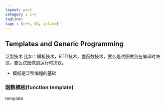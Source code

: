 ```yaml
---
layout: post
category : c++
tagline:
tags : [c++, OO, inline]
---
```


## Templates and Generic Programming

泛型技术
比如：模板技术，RTTI技术，虚函数技术，要么是试图做到在编译时决议，要么试图做到运行时决议。

- 模板是泛型编程的基础

### 函数模板(function template)
template<template parameter list>
	template<typename T1, typename T2>


### 模板实例化 instantiation.
```
When the compiler instantiates a template, it creates a new “instance” of
the template using the actual template argument(s) in place of the
corresponding template parameter(s).
```


#### 非类型模板参数(nontype parameter)
template<unsigned N, unsigned M>

非类型模板参数的模板实参必须是常量表达式


### 类模板(class template)
